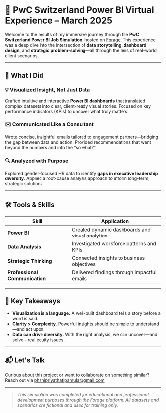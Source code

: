 # 🚀 PwC Switzerland Power BI Virtual Experience – March 2025

Welcome to the results of my immersive journey through the **PwC Switzerland Power BI Job Simulation**, hosted on [Forage](https://www.theforage.com/). This experience was a deep dive into the intersection of **data storytelling**, **dashboard design**, and **strategic problem-solving**—all through the lens of real-world client scenarios.

---

## 🧠 What I Did

### 💡 **Visualized Insight, Not Just Data**
Crafted intuitive and interactive **Power BI dashboards** that translated complex datasets into clear, client-ready visual stories. Focused on key performance indicators (KPIs) to uncover what truly matters.

### ✉️ **Communicated Like a Consultant**
Wrote concise, insightful emails tailored to engagement partners—bridging the gap between data and action. Provided recommendations that went beyond the numbers and into the “so what?”

### 🔍 **Analyzed with Purpose**
Explored gender-focused HR data to identify **gaps in executive leadership diversity**. Applied a root-cause analysis approach to inform long-term, strategic solutions.

---

## 🛠️ Tools & Skills

| Skill | Application |
|-------|-------------|
| **Power BI** | Created dynamic dashboards and visual analytics |
| **Data Analysis** | Investigated workforce patterns and KPIs |
| **Strategic Thinking** | Connected insights to business objectives |
| **Professional Communication** | Delivered findings through impactful emails |

---

## 🔑 Key Takeaways

- **Visualization is a language.** A well-built dashboard tells a story before a word is said.
- **Clarity > Complexity.** Powerful insights should be simple to understand—and act upon.
- **Data can drive diversity.** With the right analysis, we can uncover—and solve—real equity issues.

---

## 📬 Let's Talk

Curious about this project or want to collaborate on something similar?  
Reach out via phanipriyathatipamula@gmail.com

---

> _This simulation was completed for educational and professional development purposes through the Forage platform. All datasets and scenarios are fictional and used for training only._


